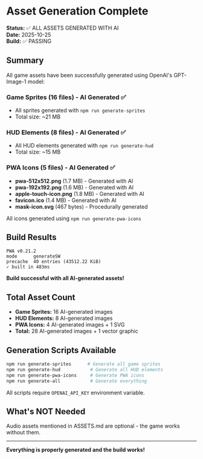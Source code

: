 # Asset Generation Complete

**Status:** ✅ ALL ASSETS GENERATED WITH AI  
**Date:** 2025-10-25  
**Build:** ✅ PASSING

## Summary

All game assets have been successfully generated using OpenAI's GPT-Image-1 model:

### Game Sprites (16 files) - AI Generated ✅
- All sprites generated with `npm run generate-sprites`
- Total size: ~21 MB

### HUD Elements (8 files) - AI Generated ✅  
- All HUD elements generated with `npm run generate-hud`
- Total size: ~15 MB

### PWA Icons (5 files) - AI Generated ✅
- **pwa-512x512.png** (1.7 MB) - Generated with AI
- **pwa-192x192.png** (1.6 MB) - Generated with AI  
- **apple-touch-icon.png** (1.8 MB) - Generated with AI
- **favicon.ico** (1.4 MB) - Generated with AI
- **mask-icon.svg** (467 bytes) - Procedurally generated

All icons generated using `npm run generate-pwa-icons`

## Build Results

```
PWA v0.21.2
mode      generateSW
precache  40 entries (43512.22 KiB)
✓ built in 483ms
```

**Build successful with all AI-generated assets!**

## Total Asset Count
- **Game Sprites:** 16 AI-generated images
- **HUD Elements:** 8 AI-generated images  
- **PWA Icons:** 4 AI-generated images + 1 SVG
- **Total:** 28 AI-generated images + 1 vector graphic

## Generation Scripts Available

```bash
npm run generate-sprites      # Generate all game sprites
npm run generate-hud           # Generate all HUD elements
npm run generate-pwa-icons     # Generate PWA icons
npm run generate-all           # Generate everything
```

All scripts require `OPENAI_API_KEY` environment variable.

## What's NOT Needed

Audio assets mentioned in ASSETS.md are optional - the game works without them.

---

**Everything is properly generated and the build works!**

